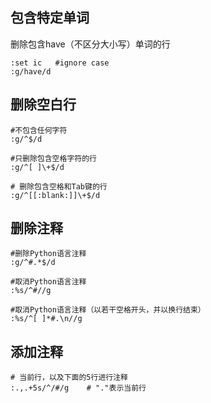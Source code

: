 

## 包含特定单词 ##

删除包含have（不区分大小写）单词的行

```
:set ic   #ignore case
:g/have/d
```

## 删除空白行 ##

```
#不包含任何字符
:g/^$/d

#只删除包含空格字符的行
:g/^[ ]\+$/d

# 删除包含空格和Tab键的行
:g/^[[:blank:]]\+$/d
```

## 删除注释 ##

```
#删除Python语言注释
:g/^#.*$/d

#取消Python语言注释
:%s/^#//g

#取消Python语言注释（以若干空格开头，并以换行结束）
:%s/^[ ]*#.\n//g
```

## 添加注释 ##

```
# 当前行，以及下面的5行进行注释
:.,.+5s/^/#/g    # "."表示当前行
```


